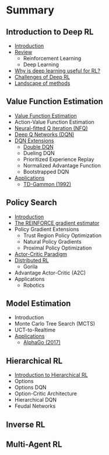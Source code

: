 # Summary

## Introduction to Deep RL

* [Introduction](README.md)
* [Review](recap-reinforcement-learning.md)
  * Reinforcement Learning
  * Deep Learning
* [Why is deep learning useful for RL?](neural-networks-in-rl.md)
* [Challenges of Deep RL](value-optimization.md)
* [Landscape of methods](landscape-of-deep-rl-methods.md)

## Value Function Estimation

* [Value Function Estimation](introduction-to-value-optimization.md)
* Action-Value Function Estimation
* [Neural-fitted Q iteration \(NFQ\)](introduction-to-value-optimization/neural-fitted-q-iteration.md)
* [Deep Q Networks \(DQN\)](deep-q-networks.md)
* [DQN Extensions](dqn-variants.md)
  * [Double DQN](dqn-variants/double-dqn.md)
  * Dueling DQN
  * Prioritized Experience Replay
  * Normalized Advantage Function
  * Bootstrapped DQN
* [Applications](applications-td-gammon.md)
  * [TD-Gammon \(1992\)](applications-td-gammon/td-gammon.md)

## Policy Search

* [Introduction](policy-search/introduction.md)
* [The REINFORCE gradient estimator](policy-search/the-reinforce-gradient-estimator.md)
* Policy Gradient Extensions
  * Trust Region Policy Optimization
  * Natural Policy Gradients
  * Proximal Policy Optimization
* [Actor-Critic Paradigm](policy-search/actor-critic-paradigm.md)
* [Distributed RL](policy-search/distributed-learning.md)
  * Gorila
* Advantage Actor-Critic \(A2C\)
* Applications
  * Robotics

## Model Estimation

* Introduction
* Monte Carlo Tree Search \(MCTS\)
* UCT-to-Realtime
* [Applications](model-estimation/applications.md)
  * [AlphaGo \(2017\)](model-estimation/applications/alphago.md)

## Hierarchical RL

* [Introduction to Hierarchical RL](hierarchical-rl/introduction.md)
* Options
* Options DQN
* Option-Critic Architecture
* Hierarchical DQN
* Feudal Networks

## Inverse RL

## Multi-Agent RL

